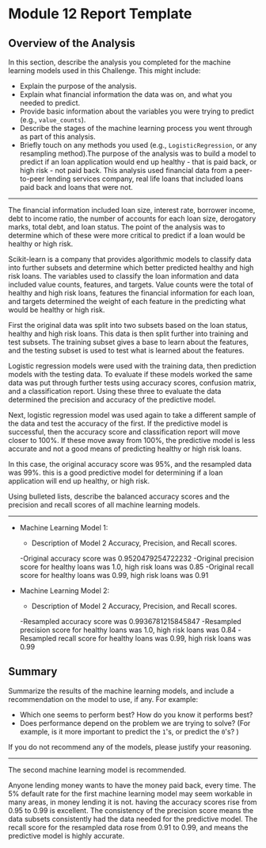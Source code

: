 # Module 12 Report Template

## Overview of the Analysis

In this section, describe the analysis you completed for the machine learning models used in this Challenge. This might include:

* Explain the purpose of the analysis.
* Explain what financial information the data was on, and what you needed to predict.
* Provide basic information about the variables you were trying to predict (e.g., `value_counts`).
* Describe the stages of the machine learning process you went through as part of this analysis.
* Briefly touch on any methods you used (e.g., `LogisticRegression`, or any resampling method).The purpose of the analysis was to build a model to predict if an loan application would end up healthy - that is paid back, or high risk - not paid back. This analysis used financial data from a peer-to-peer lending services company, real life loans that included loans paid back and loans that were not. 

______________________________
The financial information included loan size, interest rate, borrower income, debt to income ratio, the number of accounts for each loan size, derogatory marks, total debt, and loan status. The point of the analysis was to determine which of these were more critical to predict if a loan would be healthy or high risk. 

Scikit-learn is a company that provides algorithmic models to classify data into further subsets and determine which better predicted healthy and high risk loans. The variables used to classify the loan information and data included value counts, features, and targets. Value counts were the total of healthy and high risk loans, features the financial information for each loan, and targets determined the weight of each feature in the predicting what would be healthy or high risk. 

First the original data was split into two subsets based on the loan status, healthy and high risk loans. This data is then split further into training and test subsets. The training subset gives a base to learn about the features, and the testing subset is used to test what is learned about the features. 

Logistic regression models were used with the training data, then prediction models with the testing data. To evaluate if these models worked the same data was put through further tests using accuracy scores, confusion matrix, and a classification report. Using these three to evaluate the data determined the precision and accuracy of the predictive model. 

Next, logistic regression model was used again to take a different sample of the data and test the accuracy of the first. If the predictive model is successful, then the accuracy score and classification report will move closer to 100%. If these move away from 100%, the predictive model is less accurate and not a good means of predicting healthy or high risk loans. 

In this case, the original accuracy score was 95%, and the resampled data was 99%. this is a good predictive model for determining if a loan application will end up healthy, or high risk.


Using bulleted lists, describe the balanced accuracy scores and the precision and recall scores of all machine learning models.

______________________________
* Machine Learning Model 1:
  * Description of Model 2 Accuracy, Precision, and Recall scores.
  
  -Original accuracy score was 0.9520479254722232
  -Original precision score for healthy loans was 1.0, high risk loans was 0.85
  -Original recall score for healthy loans was 0.99, high risk loans was 0.91


* Machine Learning Model 2:
  * Description of Model 2 Accuracy, Precision, and Recall scores.

  -Resampled accuracy score was 0.9936781215845847
  -Resampled precision score for healthy loans was 1.0, high risk loans was 0.84
  -Resampled recall score for healthy loans was 0.99, high risk loans was 0.99  
  
## Summary

Summarize the results of the machine learning models, and include a recommendation on the model to use, if any. For example:
* Which one seems to perform best? How do you know it performs best?
* Does performance depend on the problem we are trying to solve? (For example, is it more important to predict the `1`'s, or predict the `0`'s? )

If you do not recommend any of the models, please justify your reasoning.

______________________________
The second machine learning model is recommended. 

Anyone lending money wants to have the money paid back, every time. The 5% default rate for the first machine learning model may seem workable in many areas, in money lending it is not. having the accuracy scores rise from 0.95 to 0.99 is excellent. The consistency of the precision score means the data subsets consistently had the data needed for the predictive model. The recall score for the resampled data rose from 0.91 to 0.99, and means the predictive model is highly accurate. 